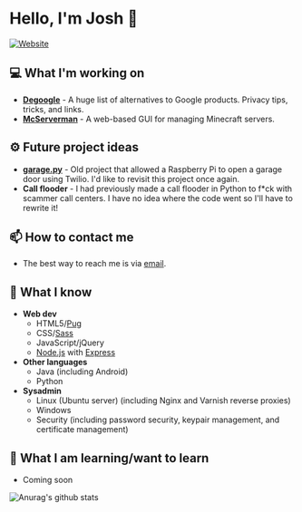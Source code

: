 # Hello, I'm Josh :rocket:</h2>

[![Website](https://img.shields.io/badge/-Check%20out%20my%20website-00BCD4)](https://jmoore.dev/)

## :computer: What I'm working on

- **[Degoogle](https://github.com/tycrek/degoogle)** - A huge list of alternatives to Google products. Privacy tips, tricks, and links.
- **[McServerman](https://github.com/tycrek/mcserverman)** - A web-based GUI for managing Minecraft servers.

## :gear: Future project ideas

- **[garage.py](https://github.com/tycrek/garage.py)** - Old project that allowed a Raspberry Pi to open a garage door using Twilio. I'd like to revisit this project once again.
- **Call flooder** - I had previously made a call flooder in Python to f*ck with scammer call centers. I have no idea where the code went so I'll have to rewrite it!

## :mailbox: How to contact me

- The best way to reach me is via [email](mailto:josh.moore@jmoore.dev).

## :brain: What I know

- **Web dev**
  - HTML5/[Pug](https://pugjs.org/)
  - CSS/[Sass](https://sass-lang.com/)
  - JavaScript/jQuery
  - [Node.js](https://nodejs.org/) with [Express](https://expressjs.com/)
- **Other languages**
  - Java (including Android)
  - Python
- **Sysadmin**
  - Linux (Ubuntu server) (including Nginx and Varnish reverse proxies)
  - Windows
  - Security (including password security, keypair management, and certificate management)

## :book: What I am learning/want to learn

- Coming soon

![Anurag's github stats](https://github-readme-stats.vercel.app/api?username=tycrek&show_icons=true)

<!--
**tycrek/tycrek** is a ✨ _special_ ✨ repository because its `README.md` (this file) appears on your GitHub profile.

Here are some ideas to get you started:

- 🔭 I’m currently working on ...
- 🌱 I’m currently learning ...
- 👯 I’m looking to collaborate on ...
- 🤔 I’m looking for help with ...
- 💬 Ask me about ...
- ⚡ Fun fact: ...
-->
